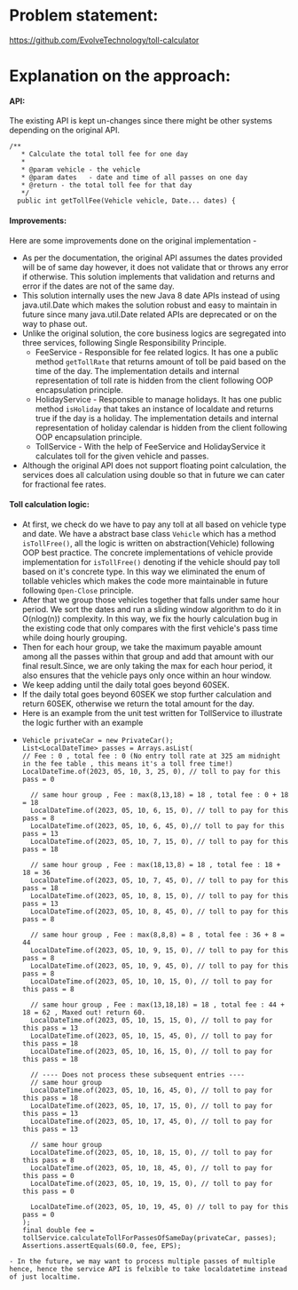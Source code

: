 # Problem statement:
https://github.com/EvolveTechnology/toll-calculator

# Explanation on the approach:
#### API:
The existing API is kept un-changes since there might be other systems depending on the original API. 
```
/**
   * Calculate the total toll fee for one day
   *
   * @param vehicle - the vehicle
   * @param dates   - date and time of all passes on one day
   * @return - the total toll fee for that day
   */
  public int getTollFee(Vehicle vehicle, Date... dates) {
``` 
#### Improvements:
Here are some improvements done on the original implementation - 
- As per the documentation, the original API assumes the dates provided will be of same day however, it does not validate that or throws any error if otherwise. This solution implements that validation and returns and error if the dates are not of the same day.
- This solution internally uses the new Java 8 date APIs instead of using java.util.Date which makes the solution robust and easy to maintain in future since many java.util.Date related APIs are deprecated or on the way to phase out.
- Unlike the original solution, the core business logics are segregated into three services, following Single Responsibility Principle.
  - FeeService - Responsible for fee related logics. It has one a public method `getTollRate` that returns amount of toll be paid based on the time of the day. The implementation details and internal representation of toll rate is hidden from the client following OOP encapsulation principle. 
  - HolidayService - Responsible to manage holidays. It has one public method `isHoliday` that takes an instance of localdate and returns true if the day is a holiday. The implementation details and internal representation of holiday calendar is hidden from the client following OOP encapsulation principle.
  - TollService - With the help of FeeService and HolidayService it calculates toll for the given vehicle and passes.
- Although the original API does not support floating point calculation, the services does all calculation using double so that in future we can cater for fractional fee rates.
#### Toll calculation logic:
  - At first, we check do we have to pay any toll at all based on vehicle type and date. We have a abstract base class `Vehicle` which has a method `isTollFree()`, all the logic is written on abstraction(Vehicle) following OOP best practice. The concrete implementations of vehicle provide implementation for  `isTollFree()` denoting if the vehicle should pay toll based on it's concrete type. In this way we eliminated the enum of tollable vehicles which makes the code more maintainable in future following `Open-Close` principle.
  - After that we group those vehicles together that falls under same hour period. We sort the dates and run a sliding window algorithm to do it in O(nlog(n)) complexity. In this way, we fix the hourly calculation bug in the existing code that only compares with the first vehicle's pass time while doing hourly grouping. 
  - Then for each hour group, we take the maximum payable amount among all the passes within that group and add that amount with our final result.Since, we are only taking the max for each hour period, it also ensures that the vehicle pays only once within an hour window. 
  - We keep adding until the daily total goes beyond 60SEK. 
  - If the daily total goes beyond 60SEK we stop further calculation and return 60SEK, otherwise we return the total amount for the day.
  - Here is an example from the unit test written for TollService to illustrate the logic further with an example
  - ```
    Vehicle privateCar = new PrivateCar();
    List<LocalDateTime> passes = Arrays.asList(
    // Fee : 0 , total fee : 0 (No entry toll rate at 325 am midnight in the fee table , this means it's a toll free time!)
    LocalDateTime.of(2023, 05, 10, 3, 25, 0), // toll to pay for this pass = 0
      
      // same hour group , Fee : max(8,13,18) = 18 , total fee : 0 + 18 = 18
      LocalDateTime.of(2023, 05, 10, 6, 15, 0), // toll to pay for this pass = 8
      LocalDateTime.of(2023, 05, 10, 6, 45, 0),// toll to pay for this pass = 13
      LocalDateTime.of(2023, 05, 10, 7, 15, 0), // toll to pay for this pass = 18

      // same hour group , Fee : max(18,13,8) = 18 , total fee : 18 + 18 = 36
      LocalDateTime.of(2023, 05, 10, 7, 45, 0), // toll to pay for this pass = 18
      LocalDateTime.of(2023, 05, 10, 8, 15, 0), // toll to pay for this pass = 13
      LocalDateTime.of(2023, 05, 10, 8, 45, 0), // toll to pay for this pass = 8

      // same hour group , Fee : max(8,8,8) = 8 , total fee : 36 + 8 = 44
      LocalDateTime.of(2023, 05, 10, 9, 15, 0), // toll to pay for this pass = 8
      LocalDateTime.of(2023, 05, 10, 9, 45, 0), // toll to pay for this pass = 8
      LocalDateTime.of(2023, 05, 10, 10, 15, 0), // toll to pay for this pass = 8

      // same hour group , Fee : max(13,18,18) = 18 , total fee : 44 + 18 = 62 , Maxed out! return 60.
      LocalDateTime.of(2023, 05, 10, 15, 15, 0), // toll to pay for this pass = 13
      LocalDateTime.of(2023, 05, 10, 15, 45, 0), // toll to pay for this pass = 18
      LocalDateTime.of(2023, 05, 10, 16, 15, 0), // toll to pay for this pass = 18
          
      // ---- Does not process these subsequent entries ----
      // same hour group
      LocalDateTime.of(2023, 05, 10, 16, 45, 0), // toll to pay for this pass = 18
      LocalDateTime.of(2023, 05, 10, 17, 15, 0), // toll to pay for this pass = 13
      LocalDateTime.of(2023, 05, 10, 17, 45, 0), // toll to pay for this pass = 13

      // same hour group
      LocalDateTime.of(2023, 05, 10, 18, 15, 0), // toll to pay for this pass = 8
      LocalDateTime.of(2023, 05, 10, 18, 45, 0), // toll to pay for this pass = 0
      LocalDateTime.of(2023, 05, 10, 19, 15, 0), // toll to pay for this pass = 0

      LocalDateTime.of(2023, 05, 10, 19, 45, 0) // toll to pay for this pass = 0
    );
    final double fee = tollService.calculateTollForPassesOfSameDay(privateCar, passes);
    Assertions.assertEquals(60.0, fee, EPS);
  ```
- In the future, we may want to process multiple passes of multiple hence, hence the service API is felxible to take localdatetime instead of just localtime.